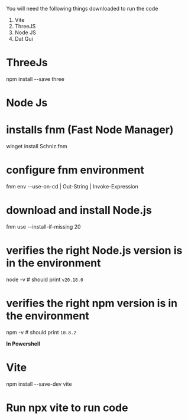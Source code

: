 You will need the following things downloaded to run the code 
  1. Vite
  2. ThreeJS
  3. Node JS
  4. Dat Gui

# ThreeJs 
npm install --save three

# Node Js
# installs fnm (Fast Node Manager)
winget install Schniz.fnm

# configure fnm environment
fnm env --use-on-cd | Out-String | Invoke-Expression

# download and install Node.js
fnm use --install-if-missing 20

# verifies the right Node.js version is in the environment
node -v # should print `v20.18.0`

# verifies the right npm version is in the environment
npm -v # should print `10.8.2`

**In Powershell**

# Vite
npm install --save-dev vite

# Run npx vite to run code



